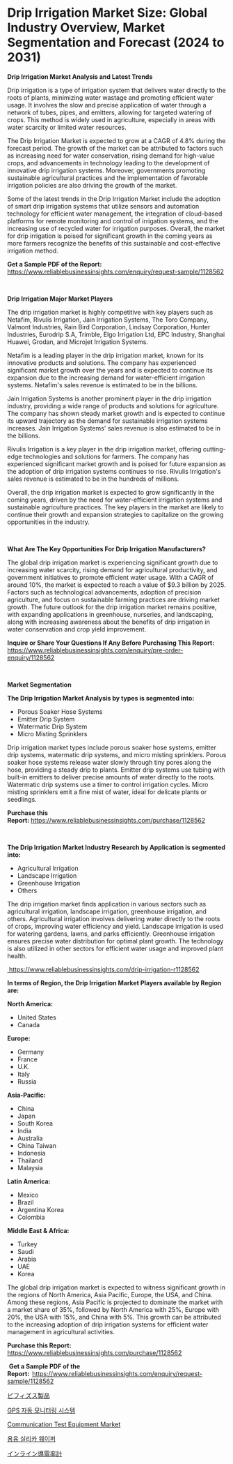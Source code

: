 <p><h1>Drip Irrigation Market Size: Global Industry Overview, Market Segmentation and Forecast (2024 to 2031)</h1></p><p><strong>Drip Irrigation Market Analysis and Latest Trends</strong></p>
<p><p>Drip irrigation is a type of irrigation system that delivers water directly to the roots of plants, minimizing water wastage and promoting efficient water usage. It involves the slow and precise application of water through a network of tubes, pipes, and emitters, allowing for targeted watering of crops. This method is widely used in agriculture, especially in areas with water scarcity or limited water resources.</p><p>The Drip Irrigation Market is expected to grow at a CAGR of 4.8% during the forecast period. The growth of the market can be attributed to factors such as increasing need for water conservation, rising demand for high-value crops, and advancements in technology leading to the development of innovative drip irrigation systems. Moreover, governments promoting sustainable agricultural practices and the implementation of favorable irrigation policies are also driving the growth of the market.</p><p>Some of the latest trends in the Drip Irrigation Market include the adoption of smart drip irrigation systems that utilize sensors and automation technology for efficient water management, the integration of cloud-based platforms for remote monitoring and control of irrigation systems, and the increasing use of recycled water for irrigation purposes. Overall, the market for drip irrigation is poised for significant growth in the coming years as more farmers recognize the benefits of this sustainable and cost-effective irrigation method.</p></p>
<p><strong>Get a Sample PDF of the Report:&nbsp;</strong> <a href="https://www.reliablebusinessinsights.com/enquiry/request-sample/1128562">https://www.reliablebusinessinsights.com/enquiry/request-sample/1128562</a></p>
<p>&nbsp;</p>
<p><strong>Drip Irrigation Major Market Players</strong></p>
<p><p>The drip irrigation market is highly competitive with key players such as Netafim, Rivulis Irrigation, Jain Irrigation Systems, The Toro Company, Valmont Industries, Rain Bird Corporation, Lindsay Corporation, Hunter Industries, Eurodrip S.A, Trimble, Elgo Irrigation Ltd, EPC Industry, Shanghai Huawei, Grodan, and Microjet Irrigation Systems.</p><p>Netafim is a leading player in the drip irrigation market, known for its innovative products and solutions. The company has experienced significant market growth over the years and is expected to continue its expansion due to the increasing demand for water-efficient irrigation systems. Netafim's sales revenue is estimated to be in the billions.</p><p>Jain Irrigation Systems is another prominent player in the drip irrigation industry, providing a wide range of products and solutions for agriculture. The company has shown steady market growth and is expected to continue its upward trajectory as the demand for sustainable irrigation systems increases. Jain Irrigation Systems' sales revenue is also estimated to be in the billions.</p><p>Rivulis Irrigation is a key player in the drip irrigation market, offering cutting-edge technologies and solutions for farmers. The company has experienced significant market growth and is poised for future expansion as the adoption of drip irrigation systems continues to rise. Rivulis Irrigation's sales revenue is estimated to be in the hundreds of millions.</p><p>Overall, the drip irrigation market is expected to grow significantly in the coming years, driven by the need for water-efficient irrigation systems and sustainable agriculture practices. The key players in the market are likely to continue their growth and expansion strategies to capitalize on the growing opportunities in the industry.</p></p>
<p>&nbsp;</p>
<p><strong>What Are The Key Opportunities For Drip Irrigation Manufacturers?</strong></p>
<p><p>The global drip irrigation market is experiencing significant growth due to increasing water scarcity, rising demand for agricultural productivity, and government initiatives to promote efficient water usage. With a CAGR of around 10%, the market is expected to reach a value of $9.3 billion by 2025. Factors such as technological advancements, adoption of precision agriculture, and focus on sustainable farming practices are driving market growth. The future outlook for the drip irrigation market remains positive, with expanding applications in greenhouse, nurseries, and landscaping, along with increasing awareness about the benefits of drip irrigation in water conservation and crop yield improvement.</p></p>
<p><strong>Inquire or Share Your Questions If Any Before Purchasing This Report:</strong> <a href="https://www.reliablebusinessinsights.com/enquiry/pre-order-enquiry/1128562">https://www.reliablebusinessinsights.com/enquiry/pre-order-enquiry/1128562</a></p>
<p>&nbsp;</p>
<p><strong>Market Segmentation</strong></p>
<p><strong>The Drip Irrigation Market Analysis by types is segmented into:</strong></p>
<p><ul><li>Porous Soaker Hose Systems</li><li>Emitter Drip System</li><li>Watermatic Drip System</li><li>Micro Misting Sprinklers</li></ul></p>
<p><p>Drip irrigation market types include porous soaker hose systems, emitter drip systems, watermatic drip systems, and micro misting sprinklers. Porous soaker hose systems release water slowly through tiny pores along the hose, providing a steady drip to plants. Emitter drip systems use tubing with built-in emitters to deliver precise amounts of water directly to the roots. Watermatic drip systems use a timer to control irrigation cycles. Micro misting sprinklers emit a fine mist of water, ideal for delicate plants or seedlings.</p></p>
<p><strong>Purchase this Report:&nbsp;</strong><a href="https://www.reliablebusinessinsights.com/purchase/1128562">https://www.reliablebusinessinsights.com/purchase/1128562</a></p>
<p>&nbsp;</p>
<p><strong>The Drip Irrigation Market Industry Research by Application is segmented into:</strong></p>
<p><ul><li>Agricultural Irrigation</li><li>Landscape Irrigation</li><li>Greenhouse Irrigation</li><li>Others</li></ul></p>
<p><p>The drip irrigation market finds application in various sectors such as agricultural irrigation, landscape irrigation, greenhouse irrigation, and others. Agricultural irrigation involves delivering water directly to the roots of crops, improving water efficiency and yield. Landscape irrigation is used for watering gardens, lawns, and parks efficiently. Greenhouse irrigation ensures precise water distribution for optimal plant growth. The technology is also utilized in other sectors for efficient water usage and improved plant health.</p></p>
<p><a href="https://www.reliablebusinessinsights.com/drip-irrigation-r1128562">&nbsp;https://www.reliablebusinessinsights.com/drip-irrigation-r1128562</a></p>
<p><strong>In terms of Region, the Drip Irrigation Market Players available by Region are:</strong></p>
<p>
    <p> <strong> North America: </strong>
        <ul>
            <li>United States</li>
            <li>Canada</li>
        </ul>
        </p> 
    <p> <strong> Europe: </strong>
        <ul>
            <li>Germany</li>
            <li>France</li>
            <li>U.K.</li>
            <li>Italy</li>
            <li>Russia</li>
        </ul>
        </p> 
    <p> <strong> Asia-Pacific: </strong>
        <ul>
            <li>China</li>
            <li>Japan</li>
            <li>South Korea</li>
            <li>India</li>
            <li>Australia</li>
            <li>China Taiwan</li>
            <li>Indonesia</li>
            <li>Thailand</li>
            <li>Malaysia</li>
        </ul>
        </p> 
    <p> <strong> Latin America: </strong>
        <ul>
            <li>Mexico</li>
            <li>Brazil</li>
            <li>Argentina Korea</li>
            <li>Colombia</li>
        </ul>
        </p> 
    <p> <strong> Middle East & Africa: </strong>
        <ul>
            <li>Turkey</li>
            <li>Saudi</li>
            <li>Arabia</li>
            <li>UAE</li>
            <li>Korea</li>
        </ul>
    </p>
    </p>
<p><p>The global drip irrigation market is expected to witness significant growth in the regions of North America, Asia Pacific, Europe, the USA, and China. Among these regions, Asia Pacific is projected to dominate the market with a market share of 35%, followed by North America with 25%, Europe with 20%, the USA with 15%, and China with 5%. This growth can be attributed to the increasing adoption of drip irrigation systems for efficient water management in agricultural activities.</p></p>
<p><strong>Purchase this Report: </strong><a href="https://www.reliablebusinessinsights.com/purchase/1128562">https://www.reliablebusinessinsights.com/purchase/1128562</a></p>
<p>&nbsp;<strong>Get a Sample PDF of the Report:&nbsp;&nbsp;</strong><a href="https://www.reliablebusinessinsights.com/enquiry/request-sample/1128562">https://www.reliablebusinessinsights.com/enquiry/request-sample/1128562</a></p>
<p><strong></strong></p>
<p><p><a href="https://medium.com/@brayanborer2023/%E3%83%93%E3%83%95%E3%82%A3%E3%83%80%E3%82%B9%E8%A3%BD%E5%93%81%E7%94%A3%E6%A5%AD%E3%81%AB%E5%AF%BE%E3%81%99%E3%82%8B%E6%B4%9E%E5%AF%9F-2031%E5%B9%B4%E3%81%BE%E3%81%A7%E3%81%AE%E5%B8%82%E5%A0%B4%E9%87%91%E8%9E%8D%E7%8A%B6%E6%B3%81-%E5%B8%82%E5%A0%B4%E8%A6%8F%E6%A8%A1-%E5%8F%8E%E7%9B%8A%E5%88%86%E6%9E%90-2199611f0e18">ビフィズス製品</a></p><p><a href="https://github.com/jimahmed0511/Market-Research-Report-List-1/blob/main/4833732162878.md">GPS 자동 모니터링 시스템</a></p><p><a href="https://issuu.com/reportprime-2/docs/communication-test-equipment-market-size-2030.pptx">Communication Test Equipment Market</a></p><p><a href="https://medium.com/@tarynhermanii/%EA%B8%80%EB%A1%9C%EB%B2%8C-%EC%9C%B5%ED%95%A9-%EC%8B%A4%EB%A6%AC%EC%B9%B4-%EC%9B%A8%EC%9D%B4%ED%8D%BC-%EC%82%B0%EC%97%85-%EC%9C%A0%ED%98%95-%EC%9D%91%EC%9A%A9-%EC%8B%9C%EC%9E%A5-%EC%B0%B8%EA%B0%80%EC%9E%90-%EC%A7%80%EC%97%AD%EB%B3%84-%EC%84%B1%EC%9E%A5-%EB%B6%84%EC%84%9D-%EB%B0%8F-%EB%AF%B8%EB%9E%98-%EC%8B%9C%EB%82%98%EB%A6%AC%EC%98%A4-2024-2031-2f03becfb7f8">용융 실리카 웨이퍼</a></p><p><a href="https://medium.com/@elenorkiehn/%E3%82%A4%E3%83%B3%E3%83%A9%E3%82%A4%E3%83%B3%E5%B0%8E%E9%9B%BB%E7%8E%87%E8%A8%88%E3%81%AE%E5%B8%82%E5%A0%B4%E5%8B%95%E5%90%91%E3%81%A8%E5%88%86%E6%9E%90-%E5%B0%86%E6%9D%A5%E3%81%AE%E6%88%90%E9%95%B7%E3%81%AE%E3%81%9F%E3%82%81%E3%81%AE%E6%A9%9F%E4%BC%9A%E3%81%A8%E8%AA%B2%E9%A1%8C-2024%E5%B9%B4-2031%E5%B9%B4-9e5cf37e7042">インライン導電率計</a></p></p>